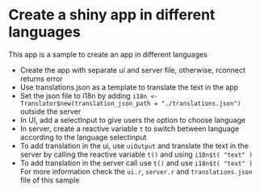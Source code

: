 # Create a shiny app in different languages 
This app is a sample to create an app in different languages
- Create the app with separate ui and server file, otherwise, rconnect returns error
- Use translations.json as a template to translate the text in the app
- Set the json file to i18n by adding `i18n <- Translator$new(translation_json_path = "./translations.json")` outside the server
- In UI, add a selectInput to give users the option to choose language
- In server, create a reactive variable `t` to switch between language according to the language selectinput
- To add translation in the ui, use `uiOutput` and translate the text in the server by calling the reactive variable `t()` and using `i18n$t( "text" )`
- To add translation in the server call use `t()` and use `i18n$t( "text" )`
For more information check the `ui.r`, `server.r` and `translations.json` file of this sample